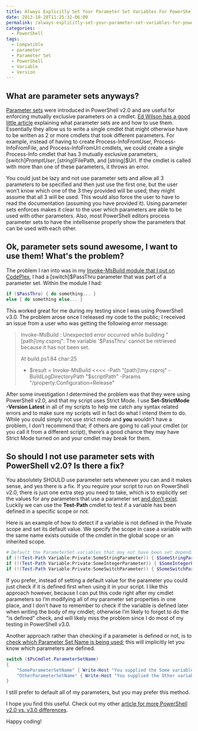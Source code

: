 ```yaml
---
title: Always Explicitly Set Your Parameter Set Variables For PowerShell v2.0 Compatibility
date: 2013-10-28T11:25:32-06:00
permalink: /always-explicitly-set-your-parameter-set-variables-for-powershell-v2-0-compatibility/
categories:
  - PowerShell
tags:
  - Compatible
  - parameter
  - Parameter Set
  - PowerShell
  - Variable
  - Version
---
```


## What are parameter sets anyways?

[Parameter sets](http://msdn.microsoft.com/en-us/library/windows/desktop/dd878348%28v=vs.85%29.aspx) were introduced in PowerShell v2.0 and are useful for enforcing mutually exclusive parameters on a cmdlet. [Ed Wilson has a good little article](http://blogs.technet.com/b/heyscriptingguy/archive/2011/06/30/use-parameter-sets-to-simplify-powershell-commands.aspx) explaining what parameter sets are and how to use them. Essentially they allow us to write a single cmdlet that might otherwise have to be written as 2 or more cmdlets that took different parameters. For example, instead of having to create Process-InfoFromUser, Process-InfoFromFile, and Process-InfoFromUrl cmdlets, we could create a single Process-Info cmdlet that has 3 mutually exclusive parameters, [switch]$PromptUser, [string]$FilePath, and [string]$Url. If the cmdlet is called with more than one of these parameters, it throws an error.

You could just be lazy and not use parameter sets and allow all 3 parameters to be specified and then just use the first one, but the user won’t know which one of the 3 they provided will be used; they might assume that all 3 will be used. This would also force the user to have to read the documentation (assuming you have provided it). Using parameter sets enforces makes it clear to the user which parameters are able to be used with other parameters. Also, most PowerShell editors process parameter sets to have the intellisense properly show the parameters that can be used with each other.

## Ok, parameter sets sound awesome, I want to use them! What's the problem?

The problem I ran into was in my [Invoke-MsBuild module that I put on CodePlex](https://invokemsbuild.codeplex.com/), I had a [switch]$PassThru parameter that was part of a parameter set. Within the module I had:

```powershell
if ($PassThru) { do something... }
else { do something else... }
```

This worked great for me during my testing since I was using PowerShell v3.0. The problem arose once I released my code to the public; I received an issue from a user who was getting the following error message:

> Invoke-MsBuild : Unexpected error occurred while building "[path]\my.csproj": The variable '$PassThru' cannot be retrieved because it has not been set.
>
> At build.ps1:84 char:25
>
>   * $result = Invoke-MsBuild <<<< -Path "[path]\my.csproj" -BuildLogDirectoryPath "$scriptPath" -Params "/property:Configuration=Release"

After some investigation I determined the problem was that they were using PowerShell v2.0, and that my script uses Strict Mode. I use __Set-StrictMode -Version Latest__ in all of my scripts to help me catch any syntax related errors and to make sure my scripts will in fact do what I intend them to do. While you could simply not use strict mode and __you__ wouldn’t have a problem, I don’t recommend that; if others are going to call your cmdlet (or you call it from a different script), there’s a good chance they may have Strict Mode turned on and your cmdlet may break for them.

## So should I not use parameter sets with PowerShell v2.0? Is there a fix?

You absolutely SHOULD use parameter sets whenever you can and it makes sense, and yes there is a fix. If you require your script to run on PowerShell v2.0, there is just one extra step you need to take, which is to explicitly set the values for any parameters that use a parameter set [and don’t exist](http://stackoverflow.com/questions/3159949/in-powershell-how-do-i-test-whether-or-not-a-specific-variable-exists-in-global). Luckily we can use the __Test-Path__ cmdlet to test if a variable has been defined in a specific scope or not.

Here is an example of how to detect if a variable is not defined in the Private scope and set its default value. We specify the scope in case a variable with the same name exists outside of the cmdlet in the global scope or an inherited scope.

```powershell
# Default the ParameterSet variables that may not have been set depending on which parameter set is being used. This is required for PowerShell v2.0 compatibility.
if (!(Test-Path Variable:Private:SomeStringParameter)) { $SomeStringParameter = $null }
if (!(Test-Path Variable:Private:SomeIntegerParameter)) { $SomeIntegerParameter = 0 }
if (!(Test-Path Variable:Private:SomeSwitchParameter)) { $SomeSwitchParameter = $false }
```

If you prefer, instead of setting a default value for the parameter you could just check if it is defined first when using it in your script. I like this approach however, because I can put this code right after my cmdlet parameters so I’m modifying all of my parameter set properties in one place, and I don’t have to remember to check if the variable is defined later when writing the body of my cmdlet; otherwise I’m likely to forget to do the "is defined" check, and will likely miss the problem since I do most of my testing in PowerShell v3.0.

Another approach rather than checking if a parameter is defined or not, is to [check which Parameter Set Name is being used](http://blogs.msdn.com/b/powershell/archive/2008/12/23/powershell-v2-parametersets.aspx); this will implicitly let you know which parameters are defined.

```powershell
switch ($PsCmdlet.ParameterSetName)
{
    "SomeParameterSetName" { Write-Host "You supplied the Some variable."; break}
    "OtherParameterSetName" { Write-Host "You supplied the Other variable."; break}
}
```

I still prefer to default all of my parameters, but you may prefer this method.

I hope you find this useful. Check out my other [article for more PowerShell v2.0 vs. v3.0 differences](https://blog.danskingdom.com/powershell-2-0-vs-3-0-syntax-differences-and-more/).

Happy coding!
